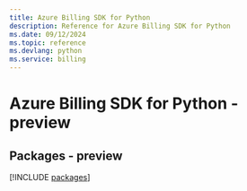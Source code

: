 ```yaml
---
title: Azure Billing SDK for Python
description: Reference for Azure Billing SDK for Python
ms.date: 09/12/2024
ms.topic: reference
ms.devlang: python
ms.service: billing
---
```

# Azure Billing SDK for Python - preview
## Packages - preview
[!INCLUDE [packages](billing-index.md)]